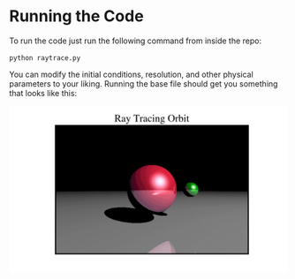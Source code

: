 # Running the Code

To run the code just run the following command from inside the repo:

```
python raytrace.py
```

You can modify the initial conditions, resolution, and other physical parameters to your liking. Running the base file should get you something that looks like this:

![raytrace image](../../Images/raytracing_lightmode.gif "raytrace image")